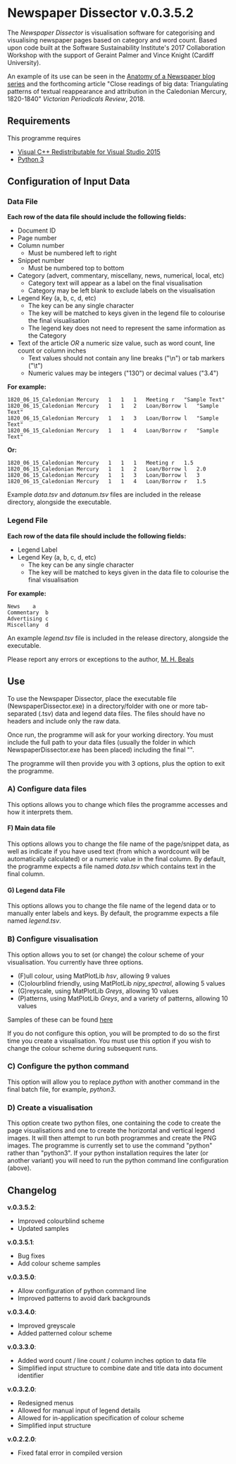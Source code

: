 # Newspaper Dissector v.0.3.5.2

The *Newspaper Dissector* is visualisation software for categorising and visualising newspaper pages based on category and word count. Based upon code built at the Software Sustainability Institute's 2017 Collaboration Workshop with the support of Geraint Palmer and Vince Knight (Cardiff University).

An example of its use can be seen in the [Anatomy of a Newspaper blog series](http://mhbeals.com/anatomy-of-a-newspaper-the-caledonian-mercury-20-june-1825/) and the forthcoming article "Close readings of big data: Triangulating patterns of textual reappearance and attribution in the Caledonian Mercury, 1820-1840" *Victorian Periodicals Review*, 2018.

## Requirements

This programme requires 

+ [Visual C++ Redistributable for Visual Studio 2015](https://www.microsoft.com/en-gb/download/details.aspx?id=48145)
+ [Python 3](https://www.python.org/downloads/)

## Configuration of Input Data

### Data File

**Each row of the data file should include the following fields:**

+ Document ID
+ Page number
+ Column number 
  + Must be numbered left to right
+ Snippet number
  + Must be numbered top to bottom
+ Category (advert, commentary, miscellany, news, numerical, local, etc)
  + Category text will appear as a label on the final visualisation
  + Category may be left blank to exclude labels on the visualisation
+ Legend Key (a, b, c, d, etc)
  + The key can be any single character
  + The key will be matched to keys given in the legend file to colourise the final visualisation
  + The legend key does not need to represent the same information as the Category
+ Text of the article *OR* a numeric size value, such as word count, line count or column inches
  + Text values should not contain any line breaks ("\n") or tab markers ("\t")
  + Numeric values may be integers ("130") or decimal values ("3.4")

**For example:**

    1820_06_15_Caledonian Mercury	1	1	1	Meeting	r	"Sample Text"
    1820_06_15_Caledonian Mercury	1	1	2	Loan/Borrow	l	"Sample Text"
    1820_06_15_Caledonian Mercury	1	1	3	Loan/Borrow	l	"Sample Text"
    1820_06_15_Caledonian Mercury	1	1	4	Loan/Borrow	r	"Sample Text"

**Or:**

    1820_06_15_Caledonian Mercury	1	1	1	Meeting	r	1.5
    1820_06_15_Caledonian Mercury	1	1	2	Loan/Borrow	l	2.0
    1820_06_15_Caledonian Mercury	1	1	3	Loan/Borrow	l	3
    1820_06_15_Caledonian Mercury	1	1	4	Loan/Borrow	r	1.5

Example *data.tsv* and *datanum.tsv* files are included in the release directory, alongside the executable.

### Legend File

**Each row of the data file should include the following fields:**

+ Legend Label
+ Legend Key (a, b, c, d, etc)
  + The key can be any single character
  + The key will be matched to keys given in the data file to colourise the final visualisation

**For example:**

	News	a
	Commentary	b
	Advertising	c
	Miscellany	d

An example *legend.tsv* file is included in the release directory, alongside the executable.

Please report any errors or exceptions to the author, [M. H. Beals](m.h.beals@lboro.ac.uk)

## Use

To use the Newspaper Dissector, place the executable file (NewspaperDissector.exe) in a directory/folder with one or more tab-separated (.tsv) data and legend data files. The files should have no headers and include only the raw data.

Once run, the programme will ask for your working directory. You must include the full path to your data files (usually the folder in which NewspaperDissector.exe has been placed) including the final "\".

The programme will then provide you with 3 options, plus the option to exit the programme.

### A) Configure data files

This options allows you to change which files the programme accesses and how it interprets them. 

#### F) Main data file

This options allows you to change the file name of the page/snippet data, as well as indicate if you have used text (from which a wordcount will be automatically calculated) or a numeric value in the final column.  By default, the programme expects a file named *data.tsv* which contains text in the final column.

#### G) Legend data File

This options allows you to change the file name of the legend data or to manually enter labels and keys.  By default, the programme expects a file named *legend.tsv*.

### B) Configure visualisation

This option allows you to set (or change) the colour scheme of your visualisation. You currently have three options.  

+ (F)ull colour, using MatPlotLib *hsv*, allowing 9 values
+ (C)olourblind friendly, using MatPlotLib *nipy_spectral*, allowing 5 values
+ (G)reyscale, using MatPlotLib *Greys*, allowing 10 values
+ (P)atterns, using MatPlotLib *Greys*, and a variety of patterns, allowing 10 values

Samples of these can be found [here](samples.md)

If you do not configure this option, you will be prompted to do so the first time you create a visualisation. You must use this option if you wish to change the colour scheme during subsequent runs.

### C) Configure the python command

This option will allow you to replace *python* with another command in the final batch file, for example, *python3*. 

### D) Create a visualisation

This option create two python files, one containing the code to create the page visualisations and one to create the horizontal and vertical legend images.  It will then attempt to run both programmes and create the PNG images.  The programme is currently set to use the command "python" rather than "python3". If your python installation requires the later (or another variant) you will need to run the python command line configuration (above).

## Changelog

**v.0.3.5.2**: 

+ Improved colourblind scheme
+ Updated samples

**v.0.3.5.1**: 

+ Bug fixes 
+ Add colour scheme samples

**v.0.3.5.0**: 

+ Allow configuration of python command line
+ Improved patterns to avoid dark backgrounds

**v.0.3.4.0**: 

+ Improved greyscale
+ Added patterned colour scheme

**v.0.3.3.0**: 

+ Added word count / line count / column inches option to data file
+ Simplified input structure to combine date and title data into document identifier

**v.0.3.2.0**: 

+ Redesigned menus
+ Allowed for manual input of legend details
+ Allowed for in-application specification of colour scheme
+ Simplified input structure

**v.0.2.2.0**: 

+ Fixed fatal error in compiled version
